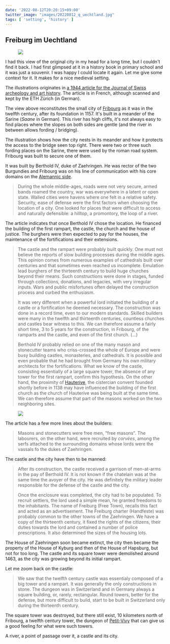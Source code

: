 ```yaml
---
date: '2022-08-12T20:20:15+09:00'
twitter_image: "images/20220812_q_uechtland.jpg"
tags: [ 'setting', 'history' ]
---
```


## Freiburg im Uechtland

<figure class="noborder banner">
<a href="images/20220812_twelveth.jpg"><img src="images/20220812_twelveth.jpg" loading="lazy" /></a>
<figcaption>
</figcaption>
</figure>

I had this view of the original city in my head for a long time, but I couldn't find it back. I had first glimpsed at it in a history book in primary school and it was just a souvenir. I was happy I could locate it again. Let me give some context for it. It makes for a nice medieval setting.

The illustrations originates in [a 1944 article for the Journal of Swiss archeology and art history](https://www.e-periodica.ch/cntmng?pid=zak-003%3A1944%3A6%3A%3A380). The article is in French, although scanned and kept by the ETH Zürich (in German).

The view above reconstitutes the small city of [Fribourg](https://en.wikipedia.org/wiki/Fribourg) as it was in the twelfth century, after its foundation in 1157. It's built in a meander of the Sarine (_Saane_ in German). This river has high cliffs, it's not always easy to find places where the slopes on both sides are gentle (and the river in between allows fording / bridging).

The illustration shows how the city nests in its meander and how it protects the access to the bridge seen top right. There were two or three such fording places on the Sarine, there were used by the roman road system. Fribourg was built to secure one of them.

It was built by Berthold IV, duke of Zaehringen. He was rector of the two Burgundies and Fribourg was on his line of communication with his core domains on the [Alemannic side](https://en.wikipedia.org/wiki/Alemannic_German#/media/File:Alemannic-Dialects-Map-English.png).

> During the whole middle-ages, roads were not very secure, armed bands roamed the country, war was everywhere in a latent or open state. Walled cities were havens where one felt in a relative safety. Security, ease of defense were the first factors when choosing the location of a city. One looked for places that were difficult to access and naturally defensible: a hilltop, a promontory, the loop of a river.

The article indicates that once Berthold IV chose the location. He financed the building of the first rampart, the castle, the church and the house of justice. The burghers were then expected to pay for the houses, the maintenance of the fortifications and their extensions.

> The castle and the rampart were probably built quickly. One must not believe the reports of slow building processes during the middle ages. This opinion comes from numerous examples of cathedrals built over centuries and that sometimes even reached us incomplete. Emulation lead burghers of the thirteenth century to build huge churches beyond their means. Such constructions were done in stages, funded through collections, donations, and legacies, with very irregular inputs. Wars and public misfortunes often delayed the construction process and curbed the enthusiasm.
>
> It was very different when a powerful lord initiated the building of a castle or a fortification he deemed necessary. The construction was done in a record time, even to our modern standards. Skilled builders were many in the twelfth and thirteenth centuries, countless churches and castles bear witness to this. We can therefore assume a fairly short time, 3 to 5 years for the construction, in Fribourg, of the ramparts and the castle, and even of the first church. (...)
>
> Berthold IV probably relied on one of the many mason and stonecutter teams who criss-crossed the whole of Europe and were busy building castles, monasteries, and cathedrals. It is possible and even probable that he had brought from Germany his own military architects for the fortifications. What we know of the castle, consisting essentially of a large square tower, the absence of any tower for the first rampart, confirm this hypothesis. On the other hand, the proximity of [Hauterive](https://en.wikipedia.org/wiki/Hauterive,_Fribourg), the cistercian convent founded shortly before in 1138 may have influenced the building of the first church as the church of Hauterive was being built at the same time. We can therefore assume that part of the masons worked on the two neighboring sites.

<figure class="right largest noborder">
<a href="images/20220812_reconstitution.jpg"><img src="images/20220812_reconstitution.jpg" loading="lazy" /></a>
<figcaption>
</figcaption>
</figure>

The article has a few more lines about the builders:

> Masons and stonecutters were free men, "free masons". The labourers, on the other hand, were recruited by _corvées_, among the serfs attached to the surrounding domains whose lords were the vassals fo the dukes of Zaehringen.

The castle and the city have then to be manned:

> After its construction, the castle received a garrison of men-at-arms in the pay of Berthold IV. It is not known if the chatelain was at the same time the avoyer of the city. He was definitely the military leader responsible for the defense of the castle and the city.
>
> Once the enclosure was completed, the city had to be populated. To recruit settlers, the lord used a simple mean, he granted freedoms to the inhabitants. The name of Freiburg (Free Town), recalls this fact and acted as an advertisement. The Freiburg charter (Handfeste) was probably common to the other towns of the Zaehringen. We have a copy of the thirteenth century, it fixed the rights of the citizens, their duties towards the lord and contained a number of police prescriptions. It also determined the sizes of the housing lots.

The House of Zaehringen soon became extinct, the city then became the property of the House of Kyburg and then of the House of Hapsburg, but not for too long. The castle and its square tower were demolished around 1463, as the city was growing beyond its initial rampart.

Let me zoom back on the castle:

> We saw that the twelfth century castle was essentialy composed of a big tower and a rampart. It was generally the only constructions in stone. The dungeon was in Switzerland and in Germany always a square building, or, rarely, rectangular. Round towers, better for the defense, but more difficult to build, start to be built in Switzerland only during the thirteenth century.

The square tower was destroyed, but there still exist, 10 kilometers north of Fribourg, a twelfth century tower, the dungeon of [Petit-Vivy](http://www.swisscastles.ch/Fribourg/petitvivy.html) that can give us a good feeling for what were such towers.

A river, a point of passage over it, a castle and its city.

<!-- 18 6 -->


